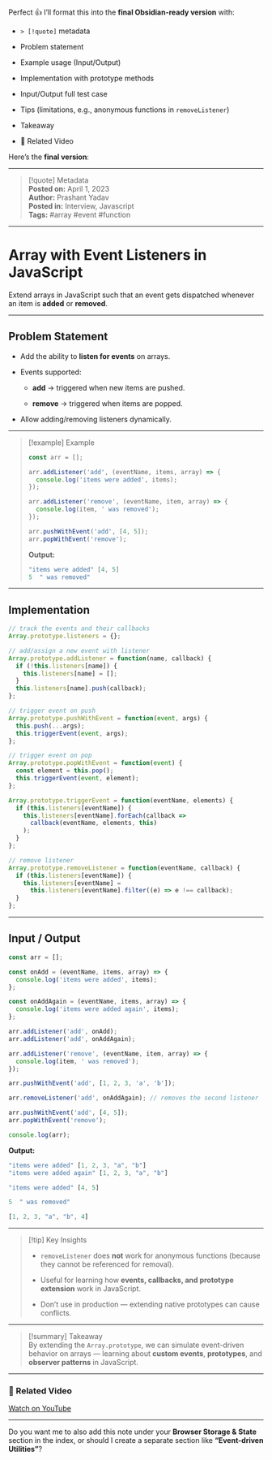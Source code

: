 Perfect 👍 I’ll format this into the **final Obsidian-ready version** with:

- `> [!quote]` metadata
    
- Problem statement
    
- Example usage (Input/Output)
    
- Implementation with prototype methods
    
- Input/Output full test case
    
- Tips (limitations, e.g., anonymous functions in `removeListener`)
    
- Takeaway
    
- 🎥 Related Video
    

Here’s the **final version**:

---

> [!quote] Metadata  
> **Posted on:** April 1, 2023  
> **Author:** Prashant Yadav  
> **Posted in:** Interview, Javascript  
> **Tags:** #array #event #function

---

# Array with Event Listeners in JavaScript

Extend arrays in JavaScript such that an event gets dispatched whenever an item is **added** or **removed**.

---

## Problem Statement

- Add the ability to **listen for events** on arrays.
    
- Events supported:
    
    - **add** → triggered when new items are pushed.
        
    - **remove** → triggered when items are popped.
        
- Allow adding/removing listeners dynamically.
    

---

> [!example] Example
> 
> ```javascript
> const arr = [];
> 
> arr.addListener('add', (eventName, items, array) => {
>   console.log('items were added', items);
> });
> 
> arr.addListener('remove', (eventName, item, array) => {
>   console.log(item, ' was removed');
> });
> 
> arr.pushWithEvent('add', [4, 5]);
> arr.popWithEvent('remove');
> ```
> 
> **Output:**
> 
> ```javascript
> "items were added" [4, 5]
> 5  " was removed"
> ```

---

## Implementation

```javascript
// track the events and their callbacks
Array.prototype.listeners = {};

// add/assign a new event with listener
Array.prototype.addListener = function(name, callback) {
  if (!this.listeners[name]) {
    this.listeners[name] = [];
  }
  this.listeners[name].push(callback);
};

// trigger event on push
Array.prototype.pushWithEvent = function(event, args) {
  this.push(...args);
  this.triggerEvent(event, args);
};

// trigger event on pop
Array.prototype.popWithEvent = function(event) {
  const element = this.pop();
  this.triggerEvent(event, element);
};

Array.prototype.triggerEvent = function(eventName, elements) {
  if (this.listeners[eventName]) {
    this.listeners[eventName].forEach(callback =>
      callback(eventName, elements, this)
    );
  }
};

// remove listener
Array.prototype.removeListener = function(eventName, callback) {
  if (this.listeners[eventName]) {
    this.listeners[eventName] =
      this.listeners[eventName].filter((e) => e !== callback);
  }
};
```

---

## Input / Output

```javascript
const arr = [];

const onAdd = (eventName, items, array) => {
  console.log('items were added', items);
};

const onAddAgain = (eventName, items, array) => {
  console.log('items were added again', items);
};

arr.addListener('add', onAdd);
arr.addListener('add', onAddAgain);

arr.addListener('remove', (eventName, item, array) => {
  console.log(item, ' was removed');
});

arr.pushWithEvent('add', [1, 2, 3, 'a', 'b']);

arr.removeListener('add', onAddAgain); // removes the second listener

arr.pushWithEvent('add', [4, 5]);
arr.popWithEvent('remove');

console.log(arr);
```

**Output:**

```javascript
"items were added" [1, 2, 3, "a", "b"]
"items were added again" [1, 2, 3, "a", "b"]

"items were added" [4, 5]

5  " was removed"

[1, 2, 3, "a", "b", 4]
```

---

> [!tip] Key Insights
> 
> - `removeListener` does **not** work for anonymous functions (because they cannot be referenced for removal).
>     
> - Useful for learning how **events, callbacks, and prototype extension** work in JavaScript.
>     
> - Don’t use in production — extending native prototypes can cause conflicts.
>     

---

> [!summary] Takeaway  
> By extending the `Array.prototype`, we can simulate event-driven behavior on arrays — learning about **custom events**, **prototypes**, and **observer patterns** in JavaScript.

---

### 🎥 Related Video

[Watch on YouTube](https://youtu.be/3jKvw-iZOXk)

---

Do you want me to also add this note under your **Browser Storage & State** section in the index, or should I create a separate section like **“Event-driven Utilities”**?